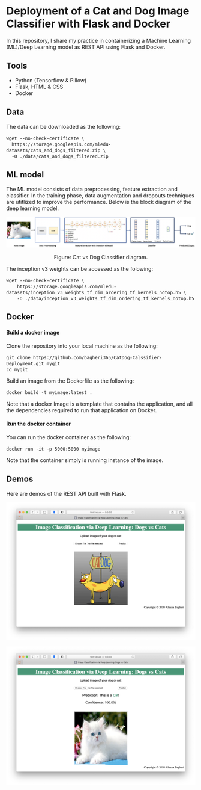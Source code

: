 # Deployment of a Cat and Dog Image Classifier with Flask and Docker

In this repository, I share my practice in containerizing a Machine Learning (ML)/Deep Learning model as REST API using Flask and Docker.

## Tools
- Python (Tensorflow & Pillow)
- Flask, HTML & CSS
- Docker

## Data

The data can be downloaded as the following:

```
wget --no-check-certificate \
  https://storage.googleapis.com/mledu-datasets/cats_and_dogs_filtered.zip \
  -O ./data/cats_and_dogs_filtered.zip
```


## ML model

The ML model consists of data preprocessing, feature extraction and classifier. In the training phase, data augmentation and dropouts techniques are utitlized to improve the performance. Below is the block diagram of the deep learning model.

<p align="center">
    <img src="https://github.com/bagheri365/CatDog-Calssifier-Deployment/blob/main/demo/ML_diagram.png">
</p>
<p align="center">
    Figure: Cat vs Dog Classifier diagram.
</p>

The inception v3 weights can be accessed as the folowing:

```
wget --no-check-certificate \
    https://storage.googleapis.com/mledu-datasets/inception_v3_weights_tf_dim_ordering_tf_kernels_notop.h5 \
    -O ./data/inception_v3_weights_tf_dim_ordering_tf_kernels_notop.h5
```

## Docker

#### Build a docker image


Clone the repository into your local machine as the following:

```
git clone https://github.com/bagheri365/CatDog-Calssifier-Deployment.git mygit
cd mygit
```

Build an image from the Dockerfile as the following:

```
docker build -t myimage:latest .
```

Note that a docker Image is a template that contains the application, and all the dependencies required to run that application on Docker.

#### Run the docker container

You can run the docker container as the following:

```
docker run -it -p 5000:5000 myimage
```

Note that the container simply is running instance of the image.


## Demos

Here are demos of the REST API built with Flask.


<p align="center">
    <img src="https://github.com/bagheri365/CatDog-Calssifier-Deployment/blob/main/demo/demo_01.png">
</p>
<p align="center">
    <img src="https://github.com/bagheri365/CatDog-Calssifier-Deployment/blob/main/demo/demo_02.png">
</p>



